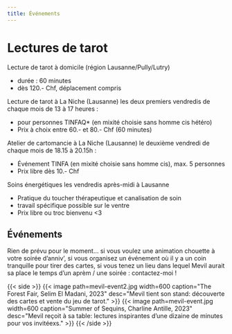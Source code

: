 ```yaml
---
title: Événements
---
```

# Lectures de tarot

Lecture de tarot à domicile (région Lausanne/Pully/Lutry)

- durée : 60 minutes
- dès 120.- Chf, déplacement compris

Lecture de tarot à La Niche (Lausanne)
les deux premiers vendredis de chaque mois de 13 à 17 heures :

- pour personnes TINFAQ* (en mixité choisie sans homme cis hétéro)
- Prix à choix entre 60.- et 80.- Chf (60 minutes)

Atelier de cartomancie à La Niche (Lausanne)
le deuxième vendredi de chaque mois de 18.15 à 20.15h :

- Événement TINFA (en mixité choisie sans homme cis), max. 5 personnes
- Prix libre dès 10.- Chf

Soins énergétiques les vendredis après-midi à Lausanne

- Pratique du toucher thérapeutique et canalisation de soin
- travail spécifique possible sur le ventre
- Prix libre ou troc bienvenu <3

## Événements

Rien de prévu pour le moment… si vous voulez une animation chouette à votre soirée d’anniv’, si vous organisez un événement où il y a un coin tranquille pour tirer des cartes, si vous tenez un lieu dans lequel Mevil aurait sa place le temps d’un aprèm / une soirée : contactez-moi ! 

{{< side >}}
  {{< image path=mevil-event2.jpg width=600 caption="The Forest Fair, Selim El Madani, 2023" desc="Mevil tient son stand: découverte des cartes et vente du jeu de tarot." >}}
  {{< image path=mevil-event.jpg width=600 caption="Summer of Sequins, Charline Antille, 2023" desc="Mevil reçoit à sa table: lectures inspirantes d’une dizaine de minutes pour vos invitéexs." >}}
{{< /side >}}
